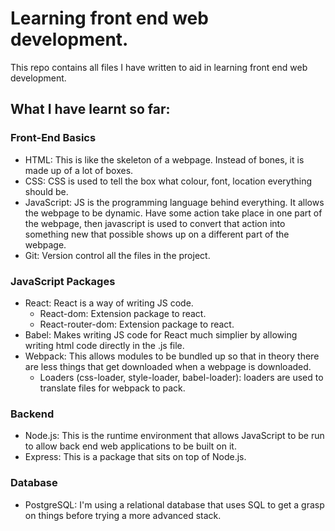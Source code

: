 # Learning front end web development.

This repo contains all files I have written to aid in learning front end web development.

## What I have learnt so far:

### Front-End Basics

- HTML: This is like the skeleton of a webpage. Instead of bones, it is made up of a lot of boxes.
- CSS: CSS is used to tell the box what colour, font, location everything should be.
- JavaScript: JS is the programming language behind everything. It allows the webpage to be dynamic. Have some action take place in one part of the webpage, then javascript is used to convert that action into something new that possible shows up on a different part of the webpage.
- Git: Version control all the files in the project.

### JavaScript Packages

- React: React is a way of writing JS code.
  - React-dom: Extension package to react.
  - React-router-dom: Extension package to react.
- Babel: Makes writing JS code for React much simplier by allowing writing html code directly in the .js file.
- Webpack: This allows modules to be bundled up so that in theory there are less things that get downloaded when a webpage is downloaded.
  - Loaders (css-loader, style-loader, babel-loader): loaders are used to translate files for webpack to pack.

### Backend

- Node.js: This is the runtime environment that allows JavaScript to be run to allow back end web applications to be built on it.
- Express: This is a package that sits on top of Node.js.

### Database

- PostgreSQL: I'm using a relational database that uses SQL to get a grasp on things before trying a more advanced stack.

<!--
DROP TABLE pokemon;

CREATE TABLE pokemon (
PokedexNumber INT,
Name VARCHAR(255),
Form VARCHAR(255),
Type1 VARCHAR(255),
Type2 VARCHAR(255),
Ability1 VARCHAR(255),
Ability2 VARCHAR(255),
HiddenAbility VARCHAR(255),
HP INT,
Attack INT,
Defense INT,
SpAttack INT,
SpDefense INT,
Speed INT,
Height VARCHAR(255),
Weight VARCHAR(255),
PokemonImageFilename VARCHAR(255)
);

\COPY pokemon FROM 'C:/Users/kwong/Downloads/PokemonStats.csv' WITH (FORMAT csv, HEADER true);
-->
